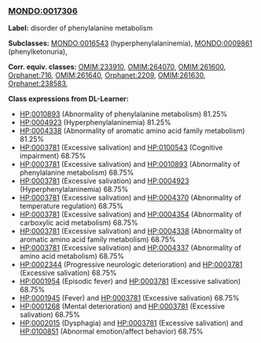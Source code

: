 
### [MONDO:0017306](http://purl.obolibrary.org/obo/MONDO_0017306)
**Label:** disorder of phenylalanine metabolism

**Subclasses:** [MONDO:0016543](http://purl.obolibrary.org/obo/MONDO_0016543) (hyperphenylalaninemia), [MONDO:0009861](http://purl.obolibrary.org/obo/MONDO_0009861) (phenylketonuria), 

**Corr. equiv. classes:** [OMIM:233910](http://purl.obolibrary.org/obo/OMIM_233910), [OMIM:264070](http://purl.obolibrary.org/obo/OMIM_264070), [OMIM:261600](http://purl.obolibrary.org/obo/OMIM_261600), [Orphanet:716](http://www.orpha.net/ORDO/Orphanet_716), [OMIM:261640](http://purl.obolibrary.org/obo/OMIM_261640), [Orphanet:2209](http://www.orpha.net/ORDO/Orphanet_2209), [OMIM:261630](http://purl.obolibrary.org/obo/OMIM_261630), [Orphanet:238583](http://www.orpha.net/ORDO/Orphanet_238583), 

**Class expressions from DL-Learner:**

- [HP:0010893](http://purl.obolibrary.org/obo/HP_0010893) (Abnormality of phenylalanine metabolism) 81.25%
- [HP:0004923](http://purl.obolibrary.org/obo/HP_0004923) (Hyperphenylalaninemia) 81.25%
- [HP:0004338](http://purl.obolibrary.org/obo/HP_0004338) (Abnormality of aromatic amino acid family metabolism) 81.25%
- [HP:0003781](http://purl.obolibrary.org/obo/HP_0003781) (Excessive salivation) and [HP:0100543](http://purl.obolibrary.org/obo/HP_0100543) (Cognitive impairment) 68.75%
- [HP:0003781](http://purl.obolibrary.org/obo/HP_0003781) (Excessive salivation) and [HP:0010893](http://purl.obolibrary.org/obo/HP_0010893) (Abnormality of phenylalanine metabolism) 68.75%
- [HP:0003781](http://purl.obolibrary.org/obo/HP_0003781) (Excessive salivation) and [HP:0004923](http://purl.obolibrary.org/obo/HP_0004923) (Hyperphenylalaninemia) 68.75%
- [HP:0003781](http://purl.obolibrary.org/obo/HP_0003781) (Excessive salivation) and [HP:0004370](http://purl.obolibrary.org/obo/HP_0004370) (Abnormality of temperature regulation) 68.75%
- [HP:0003781](http://purl.obolibrary.org/obo/HP_0003781) (Excessive salivation) and [HP:0004354](http://purl.obolibrary.org/obo/HP_0004354) (Abnormality of carboxylic acid metabolism) 68.75%
- [HP:0003781](http://purl.obolibrary.org/obo/HP_0003781) (Excessive salivation) and [HP:0004338](http://purl.obolibrary.org/obo/HP_0004338) (Abnormality of aromatic amino acid family metabolism) 68.75%
- [HP:0003781](http://purl.obolibrary.org/obo/HP_0003781) (Excessive salivation) and [HP:0004337](http://purl.obolibrary.org/obo/HP_0004337) (Abnormality of amino acid metabolism) 68.75%
- [HP:0002344](http://purl.obolibrary.org/obo/HP_0002344) (Progressive neurologic deterioration) and [HP:0003781](http://purl.obolibrary.org/obo/HP_0003781) (Excessive salivation) 68.75%
- [HP:0001954](http://purl.obolibrary.org/obo/HP_0001954) (Episodic fever) and [HP:0003781](http://purl.obolibrary.org/obo/HP_0003781) (Excessive salivation) 68.75%
- [HP:0001945](http://purl.obolibrary.org/obo/HP_0001945) (Fever) and [HP:0003781](http://purl.obolibrary.org/obo/HP_0003781) (Excessive salivation) 68.75%
- [HP:0001268](http://purl.obolibrary.org/obo/HP_0001268) (Mental deterioration) and [HP:0003781](http://purl.obolibrary.org/obo/HP_0003781) (Excessive salivation) 68.75%
- [HP:0002015](http://purl.obolibrary.org/obo/HP_0002015) (Dysphagia) and [HP:0003781](http://purl.obolibrary.org/obo/HP_0003781) (Excessive salivation) and [HP:0100851](http://purl.obolibrary.org/obo/HP_0100851) (Abnormal emotion/affect behavior) 68.75%


